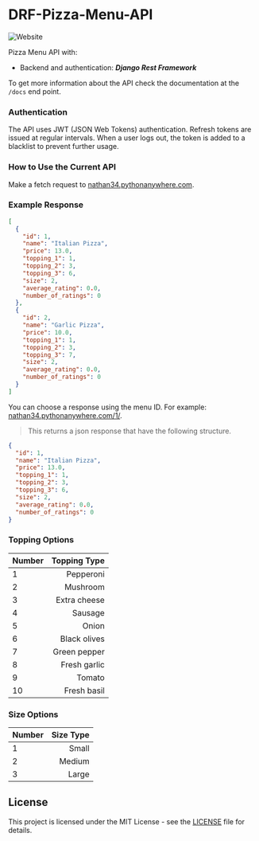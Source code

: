 # DRF-Pizza-Menu-API

![Website](https://img.shields.io/website?up_message=Online&up_color=%2346cbae&down_message=Offline&down_color=lightgrey&url=https%3A%2F%2Fnathan34.pythonanywhere.com/docs/%2F&style=for-the-badge&logo=PythonAnywhere&logoColor=white&label=Status&cacheSeconds=3600)

Pizza Menu API with:

- Backend and authentication: **_Django Rest Framework_**

To get more information about the API check the documentation at the `/docs` end point.

### Authentication

The API uses JWT (JSON Web Tokens) authentication. Refresh tokens are issued at regular intervals. When a user logs out, the token is added to a blacklist to prevent further usage.

### How to Use the Current API

Make a fetch request to [nathan34.pythonanywhere.com](http://nathan34.pythonanywhere.com/).

### Example Response

```json
[
  {
    "id": 1,
    "name": "Italian Pizza",
    "price": 13.0,
    "topping_1": 1,
    "topping_2": 3,
    "topping_3": 6,
    "size": 2,
    "average_rating": 0.0,
    "number_of_ratings": 0
  },
  {
    "id": 2,
    "name": "Garlic Pizza",
    "price": 10.0,
    "topping_1": 1,
    "topping_2": 3,
    "topping_3": 7,
    "size": 2,
    "average_rating": 0.0,
    "number_of_ratings": 0
  }
]
```

You can choose a response using the menu ID.
For example: [nathan34.pythonanywhere.com/1/](http://nathan34.pythonanywhere.com/1/).

> This returns a json response that have the following structure.

```json
{
  "id": 1,
  "name": "Italian Pizza",
  "price": 13.0,
  "topping_1": 1,
  "topping_2": 3,
  "topping_3": 6,
  "size": 2,
  "average_rating": 0.0,
  "number_of_ratings": 0
}
```

### Topping Options

| Number | Topping Type |
| :----- | -----------: |
| 1      |    Pepperoni |
| 2      |     Mushroom |
| 3      | Extra cheese |
| 4      |      Sausage |
| 5      |        Onion |
| 6      | Black olives |
| 7      | Green pepper |
| 8      | Fresh garlic |
| 9      |       Tomato |
| 10     |  Fresh basil |

### Size Options

| Number | Size Type |
| :----- | --------: |
| 1      |     Small |
| 2      |    Medium |
| 3      |     Large |

## License

This project is licensed under the MIT License - see the [LICENSE](LICENSE) file for details.
